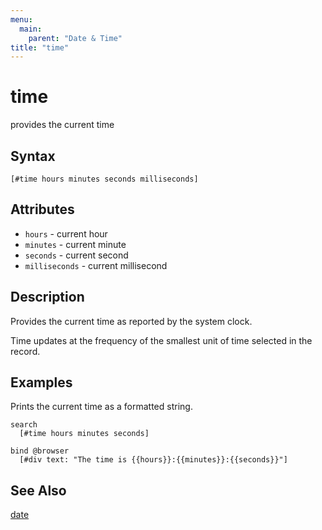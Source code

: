 ```yaml
---
menu:
  main:
    parent: "Date & Time"
title: "time"
---
```


# time

provides the current time

## Syntax

```eve
[#time hours minutes seconds milliseconds]
```

## Attributes

- `hours` - current hour
- `minutes` - current minute
- `seconds` - current second
- `milliseconds` - current millisecond

## Description

Provides the current time as reported by the system clock.

Time updates at the frequency of the smallest unit of time selected in the record.

## Examples

Prints the current time as a formatted string.

```eve
search
  [#time hours minutes seconds]

bind @browser
  [#div text: "The time is {{hours}}:{{minutes}}:{{seconds}}"]
```

## See Also

[date](date.md)